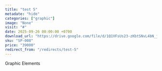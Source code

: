 ```yaml
---
title: "test 5"
metadate: "hide"
categories: ["graphic"]
image: "None"
visit: "#"
date: 2025-09-26 00:00:00 +0700
download_url: "https://drive.google.com/file/d/1Q1VFsUs23-zKbtSNvL4bN_jPDYNnmeMx/view?usp=drive_link"
sku: "SP-008"
price: "39000"
redirect_from: "/redirects/test-5"
---
```

Graphic Elements
